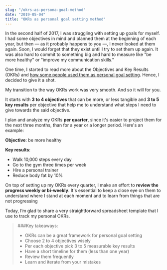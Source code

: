 ```yaml
---
slug: "/okrs-as-persona-goal-method"
date: "2019-05-04"
title: "OKRs as personal goal setting method"
---
```


In the second half of 2017, I was struggling with setting up goals for myself. I had some objectives in mind and planned them at the beginning of each year, but then — as it probably happens to you —, I never looked at them again. Soon, I would forget that they exist until I try to set them up again. It was also hard to commit to something big and hard to measure like "be more healthy" or "improve my communication skills."

One time, I started to read more about the Objectives and Key Results (OKRs) and [how some people used them as personal goal setting](https://medium.com/@cwodtke/personal-okrs-three-years-later-7616e60574a4). Hence, I decided to give it a shot.

My transition to the way OKRs work was very smooth. And so it will for you. 

It starts with **3 to 4 objectives** that can be more, or less tangible and **3 to 5 key results** per objective that help me to understand what steps I need to give towards the said objective. 

I plan and analyze my OKRs **per quarter**, since it's easier to project them for the next three months, than for a year or a longer period. Here's an example: 

**Objective**: be more healthy

**Key results**:
 * Walk 10,000 steps every day
 * Go to the gym three times per week
 * Hire a personal trainer 
 * Reduce body fat by 10%

On top of setting up my OKRs every quarter, I make an effort to **review the progress weekly or bi-weekly**. It's essential to keep a close eye on them to understand where I stand at each moment and to learn from things that are not progressing

Today, I’m glad to share a very straightforward spreadsheet template that I use to track my personal OKRs.


> ###Key takeaways:
>  * OKRs can be a great framework for personal goal setting
>  * Choose 2 to 4 objectives wisely
>  * Per each objective pick 3 to 5 measurable key results
>  * Have a short timeline for them (less than one year)
>  * Review them frequently
>  * Learn and iterate from your mistakes
